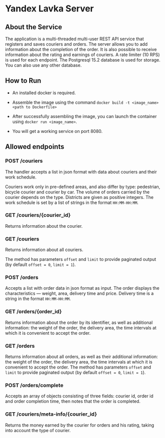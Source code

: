 # Yandex Lavka Server
## About the Service
The application is a multi-threaded multi-user REST API service that registers and saves couriers and orders. The server allows you to add information about the completion of the order. It is also possible to receive information about the rating and earnings of couriers.
A rate limiter (10 RPS) is used for each endpoint.
The Postgresql 15.2 database is used for storage. You can also use any other database.
## How to Run
* An installed docker is required.
* Assemble the image using the command 
    `docker build -t <image_name> <path to Dockerfile>`
* After successfully assembling the image, you can launch the container using
   `docker run <image_name>`.

* You will get a working service on port 8080.
## Allowed endpoints
### POST /couriers
The handler accepts a list in json format with data about couriers and their work schedule.

Couriers work only in pre-defined areas, and also differ by type: pedestrian, bicycle courier and
courier by car. The volume of orders carried by the courier depends on the type.
Districts are given as positive integers. The work schedule is set by a list of strings in the format `HH:MM-HH:MM`.
### GET /couriers/{courier_id}
Returns information about the courier.

### GET /couriers

Returns information about all couriers.

The method has parameters `offset` and `limit` to provide paginated output (by default `offset = 0`, `limit = 1`).
### POST /orders

Accepts a list with order data in json format as input. The order displays the characteristics — weight, area,
delivery time and price.
Delivery time is a string in the format `HH:MM-HH:MM`.

### GET /orders/{order_id}

Returns information about the order by its identifier, as well as additional information: the weight of the order, the delivery area,
the time intervals at which it is convenient to accept the order.

### GET /orders

Returns information about all orders, as well as their additional information: the weight of the order, the delivery area, the time intervals at which it is convenient to accept the order.
The method has parameters `offset` and `limit` to provide paginated output (by default `offset = 0`, `limit = 1`).

### POST /orders/complete

Accepts an array of objects consisting of three fields: courier id, order id and order completion time, then notes that the order is completed.

### GET /couriers/meta-info/{courier_id}
Returns the money earned by the courier for orders and his rating, taking into account the type of courier.